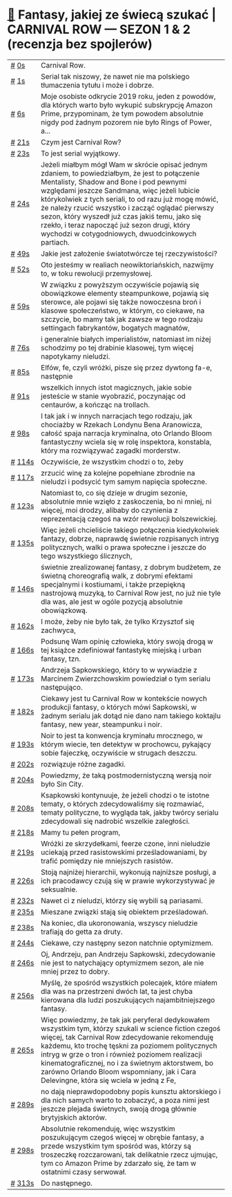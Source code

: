 # [🔗](https://www.youtube.com/watch?v=KPxoNnP9auo) Fantasy, jakiej ze świecą szukać | CARNIVAL ROW — SEZON 1 & 2 (recenzja bez spojlerów)

<table>
    <tr id="t0">
        <td><a href="#t0">#</a>&nbsp;<a href="https://www.youtube.com/watch?v=KPxoNnP9auo&t=0">0s</a></td>
        <td>Carnival Row.</td>
    </tr>
    <tr id="t1">
        <td><a href="#t1">#</a>&nbsp;<a href="https://www.youtube.com/watch?v=KPxoNnP9auo&t=1">1s</a></td>
        <td>Serial tak niszowy, że nawet nie ma polskiego tłumaczenia tytułu i może i dobrze.</td>
    </tr>
    <tr id="t6">
        <td><a href="#t6">#</a>&nbsp;<a href="https://www.youtube.com/watch?v=KPxoNnP9auo&t=6">6s</a></td>
        <td>Moje osobiste odkrycie 2019 roku, jeden z powodów, dla których warto było wykupić subskrypcję Amazon Prime, przypominam, że tym powodem absolutnie nigdy pod żadnym pozorem nie było Rings of Power, a...</td>
    </tr>
    <tr id="t21">
        <td><a href="#t21">#</a>&nbsp;<a href="https://www.youtube.com/watch?v=KPxoNnP9auo&t=21">21s</a></td>
        <td>Czym jest Carnival Row?</td>
    </tr>
    <tr id="t23">
        <td><a href="#t23">#</a>&nbsp;<a href="https://www.youtube.com/watch?v=KPxoNnP9auo&t=23">23s</a></td>
        <td>To jest serial wyjątkowy.</td>
    </tr>
    <tr id="t24">
        <td><a href="#t24">#</a>&nbsp;<a href="https://www.youtube.com/watch?v=KPxoNnP9auo&t=24">24s</a></td>
        <td>Jeżeli miałbym mógł Wam w skrócie opisać jednym zdaniem, to powiedziałbym, że jest to połączenie Mentalisty, Shadow and Bone i pod pewnymi względami jeszcze Sandmana, więc jeżeli lubicie którykolwiek z tych seriali, to od razu już mogę mówić, że należy rzucić wszystko i zacząć oglądać pierwszy sezon, który wyszedł już czas jakiś temu, jako się rzekło, i teraz napocząć już sezon drugi, który wychodzi w cotygodniowych, dwuodcinkowych partiach.</td>
    </tr>
    <tr id="t49">
        <td><a href="#t49">#</a>&nbsp;<a href="https://www.youtube.com/watch?v=KPxoNnP9auo&t=49">49s</a></td>
        <td>Jakie jest założenie światotwórcze tej rzeczywistości?</td>
    </tr>
    <tr id="t52">
        <td><a href="#t52">#</a>&nbsp;<a href="https://www.youtube.com/watch?v=KPxoNnP9auo&t=52">52s</a></td>
        <td>Oto jesteśmy w realiach neowiktoriańskich, nazwijmy to, w toku rewolucji przemysłowej.</td>
    </tr>
    <tr id="t59">
        <td><a href="#t59">#</a>&nbsp;<a href="https://www.youtube.com/watch?v=KPxoNnP9auo&t=59">59s</a></td>
        <td>W związku z powyższym oczywiście pojawią się obowiązkowe elementy steampunkowe, pojawią się sterowce, ale pojawi się także nowoczesna broń i klasowe społeczeństwo, w którym, co ciekawe, na szczycie, bo mamy tak jak zawsze w tego rodzaju settingach fabrykantów, bogatych magnatów,</td>
    </tr>
    <tr id="t76">
        <td><a href="#t76">#</a>&nbsp;<a href="https://www.youtube.com/watch?v=KPxoNnP9auo&t=76">76s</a></td>
        <td>i generalnie białych imperialistów, natomiast im niżej schodzimy po tej drabinie klasowej, tym więcej napotykamy nieludzi.</td>
    </tr>
    <tr id="t85">
        <td><a href="#t85">#</a>&nbsp;<a href="https://www.youtube.com/watch?v=KPxoNnP9auo&t=85">85s</a></td>
        <td>Elfów, fe, czyli wróżki, pisze się przez dywtong fa-e, następnie</td>
    </tr>
    <tr id="t91">
        <td><a href="#t91">#</a>&nbsp;<a href="https://www.youtube.com/watch?v=KPxoNnP9auo&t=91">91s</a></td>
        <td>wszelkich innych istot magicznych, jakie sobie jesteście w stanie wyobrazić, poczynając od centaurów, a kończąc na trollach.</td>
    </tr>
    <tr id="t98">
        <td><a href="#t98">#</a>&nbsp;<a href="https://www.youtube.com/watch?v=KPxoNnP9auo&t=98">98s</a></td>
        <td>I tak jak i w innych narracjach tego rodzaju, jak chociażby w Rzekach Londynu Bena Aranowicza, całość spaja narracja kryminalna, oto Orlando Bloom fantastyczny wciela się w rolę inspektora, konstabla, który ma rozwiązywać zagadki morderstw.</td>
    </tr>
    <tr id="t114">
        <td><a href="#t114">#</a>&nbsp;<a href="https://www.youtube.com/watch?v=KPxoNnP9auo&t=114">114s</a></td>
        <td>Oczywiście, że wszystkim chodzi o to, żeby</td>
    </tr>
    <tr id="t117">
        <td><a href="#t117">#</a>&nbsp;<a href="https://www.youtube.com/watch?v=KPxoNnP9auo&t=117">117s</a></td>
        <td>zrzucić winę za kolejne popełniane zbrodnie na nieludzi i podsycić tym samym napięcia społeczne.</td>
    </tr>
    <tr id="t123">
        <td><a href="#t123">#</a>&nbsp;<a href="https://www.youtube.com/watch?v=KPxoNnP9auo&t=123">123s</a></td>
        <td>Natomiast to, co się dzieje w drugim sezonie, absolutnie mnie wzięło z zaskoczenia, bo ni mniej, ni więcej, moi drodzy, alibaby do czynienia z reprezentacją czegoś na wzór rewolucji bolszewickiej.</td>
    </tr>
    <tr id="t135">
        <td><a href="#t135">#</a>&nbsp;<a href="https://www.youtube.com/watch?v=KPxoNnP9auo&t=135">135s</a></td>
        <td>Więc jeżeli chcieliście takiego połączenia kiedykolwiek fantazy, dobrze, naprawdę świetnie rozpisanych intryg politycznych, walki o prawa społeczne i jeszcze do tego wszystkiego ślicznych,</td>
    </tr>
    <tr id="t146">
        <td><a href="#t146">#</a>&nbsp;<a href="https://www.youtube.com/watch?v=KPxoNnP9auo&t=146">146s</a></td>
        <td>świetnie zrealizowanej fantasy, z dobrym budżetem, ze świetną choreografią walk, z dobrymi efektami specjalnymi i kostiumami, i także przepiękną nastrojową muzyką, to Carnival Row jest, no już nie tyle dla was, ale jest w ogóle pozycją absolutnie obowiązkową.</td>
    </tr>
    <tr id="t162">
        <td><a href="#t162">#</a>&nbsp;<a href="https://www.youtube.com/watch?v=KPxoNnP9auo&t=162">162s</a></td>
        <td>I może, żeby nie było tak, że tylko Krzysztof się zachwyca,</td>
    </tr>
    <tr id="t166">
        <td><a href="#t166">#</a>&nbsp;<a href="https://www.youtube.com/watch?v=KPxoNnP9auo&t=166">166s</a></td>
        <td>Podsunę Wam opinię człowieka, który swoją drogą w tej książce zdefiniował fantastykę miejską i urban fantasy, tzn.</td>
    </tr>
    <tr id="t173">
        <td><a href="#t173">#</a>&nbsp;<a href="https://www.youtube.com/watch?v=KPxoNnP9auo&t=173">173s</a></td>
        <td>Andrzeja Sapkowskiego, który to w wywiadzie z Marcinem Zwierzchowskim powiedział o tym serialu następująco.</td>
    </tr>
    <tr id="t182">
        <td><a href="#t182">#</a>&nbsp;<a href="https://www.youtube.com/watch?v=KPxoNnP9auo&t=182">182s</a></td>
        <td>Ciekawy jest tu Carnival Row w kontekście nowych produkcji fantasy, o których mówi Sapkowski, w żadnym serialu jak dotąd nie dano nam takiego koktajlu fantasy, new year, steampunku i noir.</td>
    </tr>
    <tr id="t193">
        <td><a href="#t193">#</a>&nbsp;<a href="https://www.youtube.com/watch?v=KPxoNnP9auo&t=193">193s</a></td>
        <td>Noir to jest ta konwencja kryminału mrocznego, w którym wiecie, ten detektyw w prochowcu, pykający sobie fajeczkę, oczywiście w strugach deszczu.</td>
    </tr>
    <tr id="t202">
        <td><a href="#t202">#</a>&nbsp;<a href="https://www.youtube.com/watch?v=KPxoNnP9auo&t=202">202s</a></td>
        <td>rozwiązuje różne zagadki.</td>
    </tr>
    <tr id="t204">
        <td><a href="#t204">#</a>&nbsp;<a href="https://www.youtube.com/watch?v=KPxoNnP9auo&t=204">204s</a></td>
        <td>Powiedzmy, że taką postmodernistyczną wersją noir było Sin City.</td>
    </tr>
    <tr id="t208">
        <td><a href="#t208">#</a>&nbsp;<a href="https://www.youtube.com/watch?v=KPxoNnP9auo&t=208">208s</a></td>
        <td>Ksapkowski kontynuuje, że jeżeli chodzi o te istotne tematy, o których zdecydowaliśmy się rozmawiać, tematy polityczne, to wygląda tak, jakby twórcy serialu zdecydowali się nadrobić wszelkie zaległości.</td>
    </tr>
    <tr id="t218">
        <td><a href="#t218">#</a>&nbsp;<a href="https://www.youtube.com/watch?v=KPxoNnP9auo&t=218">218s</a></td>
        <td>Mamy tu pełen program,</td>
    </tr>
    <tr id="t219">
        <td><a href="#t219">#</a>&nbsp;<a href="https://www.youtube.com/watch?v=KPxoNnP9auo&t=219">219s</a></td>
        <td>Wróżki ze skrzydełkami, feerze czone, inni nieludzie uciekają przed rasistowskimi prześladowaniami, by trafić pomiędzy nie mniejszych rasistów.</td>
    </tr>
    <tr id="t226">
        <td><a href="#t226">#</a>&nbsp;<a href="https://www.youtube.com/watch?v=KPxoNnP9auo&t=226">226s</a></td>
        <td>Stoją najniżej hierarchii, wykonują najniższe posługi, a ich pracodawcy czują się w prawie wykorzystywać je seksualnie.</td>
    </tr>
    <tr id="t232">
        <td><a href="#t232">#</a>&nbsp;<a href="https://www.youtube.com/watch?v=KPxoNnP9auo&t=232">232s</a></td>
        <td>Nawet ci z nieludzi, którzy się wybili są pariasami.</td>
    </tr>
    <tr id="t235">
        <td><a href="#t235">#</a>&nbsp;<a href="https://www.youtube.com/watch?v=KPxoNnP9auo&t=235">235s</a></td>
        <td>Mieszane związki stają się obiektem prześladowań.</td>
    </tr>
    <tr id="t238">
        <td><a href="#t238">#</a>&nbsp;<a href="https://www.youtube.com/watch?v=KPxoNnP9auo&t=238">238s</a></td>
        <td>Na koniec, dla ukoronowania, wszyscy nieludzie trafiają do getta za druty.</td>
    </tr>
    <tr id="t244">
        <td><a href="#t244">#</a>&nbsp;<a href="https://www.youtube.com/watch?v=KPxoNnP9auo&t=244">244s</a></td>
        <td>Ciekawe, czy następny sezon natchnie optymizmem.</td>
    </tr>
    <tr id="t246">
        <td><a href="#t246">#</a>&nbsp;<a href="https://www.youtube.com/watch?v=KPxoNnP9auo&t=246">246s</a></td>
        <td>Oj, Andrzeju, pan Andrzeju Sapkowski, zdecydowanie nie jest to natychający optymizmem sezon, ale nie mniej przez to dobry.</td>
    </tr>
    <tr id="t256">
        <td><a href="#t256">#</a>&nbsp;<a href="https://www.youtube.com/watch?v=KPxoNnP9auo&t=256">256s</a></td>
        <td>Myślę, że spośród wszystkich polecajek, które miałem dla was na przestrzeni dwóch lat, ta jest chyba kierowana dla ludzi poszukujących najambitniejszego fantasy.</td>
    </tr>
    <tr id="t265">
        <td><a href="#t265">#</a>&nbsp;<a href="https://www.youtube.com/watch?v=KPxoNnP9auo&t=265">265s</a></td>
        <td>Więc powiedzmy, że tak jak peryferal dedykowałem wszystkim tym, którzy szukali w science fiction czegoś więcej, tak Carnival Row zdecydowanie rekomenduję każdemu, kto trochę tęskni za poziomem politycznych intryg w grze o tron i również poziomem realizacji kinematograficznej, no i za świetnym aktorstwem, bo zarówno Orlando Bloom wspomniany, jak i Cara Delevingne, która się wciela w jedną z Fe,</td>
    </tr>
    <tr id="t289">
        <td><a href="#t289">#</a>&nbsp;<a href="https://www.youtube.com/watch?v=KPxoNnP9auo&t=289">289s</a></td>
        <td>no dają nieprawdopodobny popis kunsztu aktorskiego i dla nich samych warto to zobaczyć, a poza nimi jest jeszcze plejada świetnych, swoją drogą głównie brytyjskich aktorów.</td>
    </tr>
    <tr id="t298">
        <td><a href="#t298">#</a>&nbsp;<a href="https://www.youtube.com/watch?v=KPxoNnP9auo&t=298">298s</a></td>
        <td>Absolutnie rekomenduję, więc wszystkim poszukującym czegoś więcej w obrębie fantasy, a przede wszystkim tym spośród was, którzy są troszeczkę rozczarowani, tak delikatnie rzecz ujmując, tym co Amazon Prime by zdarzało się, że tam w ostatnimi czasy serwował.</td>
    </tr>
    <tr id="t313">
        <td><a href="#t313">#</a>&nbsp;<a href="https://www.youtube.com/watch?v=KPxoNnP9auo&t=313">313s</a></td>
        <td>Do następnego.</td>
    </tr>
</table>